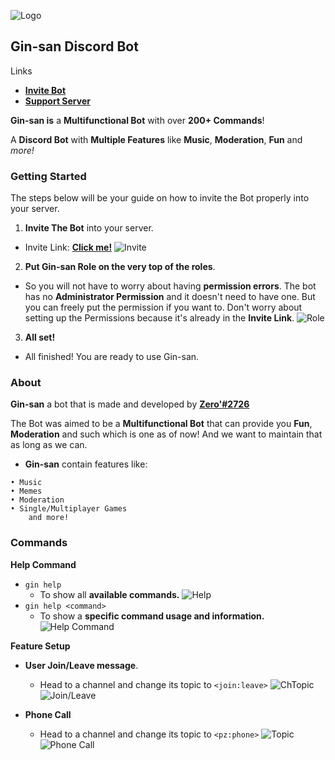 ![Logo](https://i.postimg.cc/FFcLDRW3/images-4.jpg)

## Gin-san Discord Bot

Links
- **[Invite Bot](https://bit.ly/2NtdTWy)**
- **[Support Server](https://discord.gg/ZsSx8XB)**

**Gin-san is** a **Multifunctional Bot** with over **200+ Commands**!

A **Discord Bot** with **Multiple Features** like **Music**, **Moderation**, **Fun** and *more!*

### Getting Started
The steps below will be your guide on how to invite the Bot properly into your server.

1. **Invite The Bot** into your server.
- Invite Link: **[Click me!](https://bit.ly/2NtdTWy)**
![Invite](https://i.postimg.cc/xTcPfYtd/Screenshot-2020-0821-050810.png)

2. **Put Gin-san Role on the very top of the roles**.
- So you will not have to worry about having **permission errors**. The bot has no **Administrator Permission** and it doesn't need to have one. But you can freely put the permission if you want to. Don't worry about setting up the Permissions because it's already in the **Invite Link**.
![Role](https://i.postimg.cc/mDkPYZcz/Screenshot-2020-0821-050921.png)

3. **All set!**
- All finished! You are ready to use Gin-san.

### About

**Gin-san** a bot that is made and developed by **[Zero'#2726](https://discord.gg/ZsSx8XB)**

The Bot was aimed to be a **Multifunctional Bot** that can provide you **Fun**, **Moderation** and such which is one as of now! And we want to maintain that as long as we can.
 
- **Gin-san** contain features like:
```
• Music
• Memes
• Moderation
• Single/Multiplayer Games
    and more!
```
### Commands
**Help Command**
- `gin help`
     - To show all **available commands.**
![Help](https://i.postimg.cc/SQ8ywzpQ/Screenshot-2020-0821-050301.png)
- `gin help <command>`
     - To show a **specific command usage and information.**
![Help Command](https://i.postimg.cc/vmpJz3Tr/Screenshot-2020-0821-050505.png)

**Feature Setup**
- **User Join/Leave message**.
     - Head to a channel and change its topic to `<join:leave>`
![ChTopic](https://i.postimg.cc/wTThWzSV/Screenshot-2020-0821-045816.png)
![Join/Leave](https://i.postimg.cc/GmG6qk0G/20200821-044927.png)

- **Phone Call**
     - Head to a channel and change its topic to `<pz:phone>`
![Topic](https://i.postimg.cc/CKynVp69/Screenshot-2020-0821-045845.png)
![Phone Call](https://i.postimg.cc/sxCTBLXL/Screenshot-2020-0821-045531.png)



